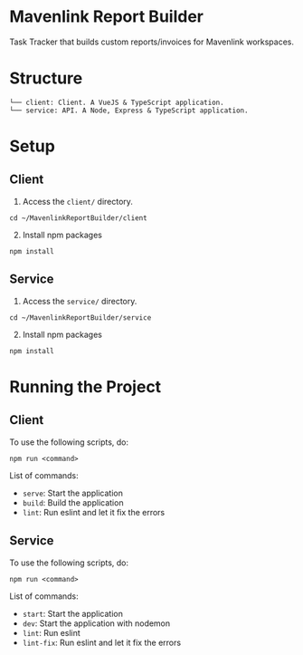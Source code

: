 # Mavenlink Report Builder

Task Tracker that builds custom reports/invoices for Mavenlink workspaces.

# Structure

```
└── client: Client. A VueJS & TypeScript application.
└── service: API. A Node, Express & TypeScript application.
```

# Setup

## Client

1. Access the `client/` directory.

```
cd ~/MavenlinkReportBuilder/client
```

2. Install npm packages

```
npm install
```

## Service

1. Access the `service/` directory.

```
cd ~/MavenlinkReportBuilder/service
```

2. Install npm packages

```
npm install
```

# Running the Project

## Client

To use the following scripts, do:

```
npm run <command>
```

List of commands:
- `serve`: Start the application
- `build`: Build the application
- `lint`: Run eslint and let it fix the errors

## Service

To use the following scripts, do:

```
npm run <command>
```

List of commands:
- `start`: Start the application
- `dev`: Start the application with nodemon
- `lint`: Run eslint
- `lint-fix`: Run eslint and let it fix the errors

